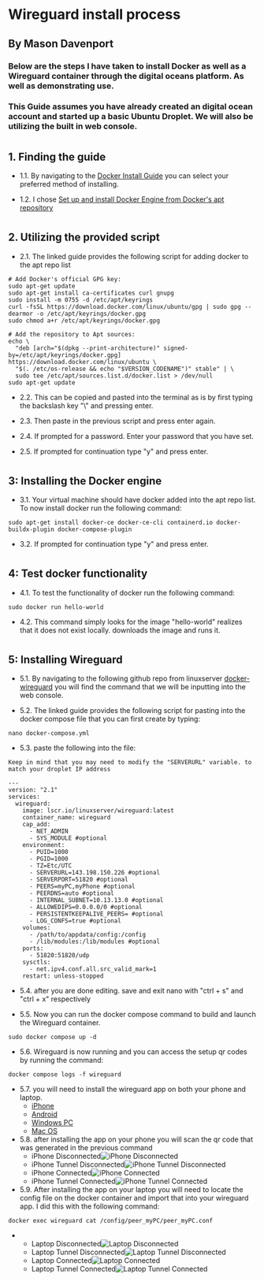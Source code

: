 # Wireguard install process
## By Mason Davenport

### Below are the steps I have taken to install Docker as well as a Wireguard container through the digital oceans platform. As well as demonstrating use.
### This Guide assumes you have already created an digital ocean account and started up a basic Ubuntu Droplet. We will also be utilizing the built in web console.
#

## 1. Finding the guide

- 1.1. By navigating to the [Docker Install Guide](https://docs.docker.com/engine/install/ubuntu/#install-using-the-repository) you can select your preferred method of installing. 

- 1.2. I chose [Set up and install Docker Engine from Docker's apt repository](https://docs.docker.com/engine/install/ubuntu/#install-using-the-repository)

#

## 2. Utilizing the provided script

- 2.1. The linked guide provides the following script for adding docker to the apt repo list
```
# Add Docker's official GPG key:
sudo apt-get update
sudo apt-get install ca-certificates curl gnupg
sudo install -m 0755 -d /etc/apt/keyrings
curl -fsSL https://download.docker.com/linux/ubuntu/gpg | sudo gpg --dearmor -o /etc/apt/keyrings/docker.gpg
sudo chmod a+r /etc/apt/keyrings/docker.gpg

# Add the repository to Apt sources:
echo \
  "deb [arch="$(dpkg --print-architecture)" signed-by=/etc/apt/keyrings/docker.gpg] https://download.docker.com/linux/ubuntu \
  "$(. /etc/os-release && echo "$VERSION_CODENAME")" stable" | \
  sudo tee /etc/apt/sources.list.d/docker.list > /dev/null
sudo apt-get update
```

- 2.2. This can be copied and pasted into the terminal as is by first typing the backslash key "\\" and pressing enter.

- 2.3. Then paste in the previous script and press enter again.  
    
- 2.4. If prompted for a password. Enter your password that you have set.

- 2.5. If prompted for continuation type "y" and press enter.

#


## 3: Installing the Docker engine
 - 3.1. Your virtual machine should have docker added into the apt repo list. To now install docker run the following command: 

```
sudo apt-get install docker-ce docker-ce-cli containerd.io docker-buildx-plugin docker-compose-plugin
```
- 3.2. If prompted for continuation type "y" and press enter.

#
## 4: Test docker functionality
 - 4.1. To test the functionality of docker run the following command:
 ```
sudo docker run hello-world
 ```
- 4.2. This command simply looks for the image "hello-world" realizes that it does not exist locally. downloads the image and runs it.

#
## 5: Installing Wireguard
- 5.1. By navigating to the following github repo from linuxserver [docker-wireguard](https://github.com/linuxserver/docker-wireguard#docker-cli-click-here-for-more-info) you will find the command that we will be inputting into the web console.

- 5.2. The linked guide provides the following script for pasting into the docker compose file that you can first create by typing:
```
nano docker-compose.yml
```
- 5.3. paste the following into the file:

`Keep in mind that you may need to modify the "SERVERURL" variable. to match your droplet IP address`
```
---
version: "2.1"
services:
  wireguard:
    image: lscr.io/linuxserver/wireguard:latest
    container_name: wireguard
    cap_add:
      - NET_ADMIN
      - SYS_MODULE #optional
    environment:
      - PUID=1000
      - PGID=1000
      - TZ=Etc/UTC
      - SERVERURL=143.198.150.226 #optional
      - SERVERPORT=51820 #optional
      - PEERS=myPC,myPhone #optional
      - PEERDNS=auto #optional
      - INTERNAL_SUBNET=10.13.13.0 #optional
      - ALLOWEDIPS=0.0.0.0/0 #optional
      - PERSISTENTKEEPALIVE_PEERS= #optional
      - LOG_CONFS=true #optional
    volumes:
      - /path/to/appdata/config:/config
      - /lib/modules:/lib/modules #optional
    ports:
      - 51820:51820/udp
    sysctls:
      - net.ipv4.conf.all.src_valid_mark=1
    restart: unless-stopped
```

- 5.4. after you are done editing. save and exit nano with "ctrl + s" and "ctrl + x" respectively

- 5.5. Now you can run the docker compose command to build and launch the Wireguard container.
```
sudo docker compose up -d
```
- 5.6. Wireguard is now running and you can access the setup qr codes by running the command:
```
docker compose logs -f wireguard
```
- 5.7. you will need to install the wireguard app on both your phone and laptop.
    - [iPhone](https://itunes.apple.com/us/app/wireguard/id1441195209?ls=1&mt=8) 
    - [Android](https://play.google.com/store/apps/details?id=com.wireguard.android)
    - [Windows PC](https://download.wireguard.com/windows-client/wireguard-installer.exe)
    - [Mac OS](https://itunes.apple.com/us/app/wireguard/id1451685025?ls=1&mt=12)
- 5.8. after installing the app on your phone you will scan the qr code that was generated in the previous command
    - iPhone Disconnected![iPhone Disconnected](./iPhone_Disconnected.jpg)
    - iPhone Tunnel Disconnected![iPhone Tunnel Disconnected](./iPhone_Tunnel_Disconnected.PNG)
    - iPhone Connected![iPhone Connected](./iPhone_Connected.PNG)
    - iPhone Tunnel Connected![iPhone Tunnel Connected](./iPhone_Tunnel_Connected.PNG)
- 5.9. After installing the app on your laptop you will need to locate the config file on the docker container and import that into your wireguard app. I did this with the following command:
```
docker exec wireguard cat /config/peer_myPC/peer_myPC.conf
```
- 
    - Laptop Disconnected![Laptop Disconnected](./Laptop_Disconnected.png)
    - Laptop Tunnel Disconnected![Laptop Tunnel Disconnected](./Laptop_Tunnel_Disconnected.png)
    - Laptop Connected![Laptop Connected](./Laptop_Connected.png)
    - Laptop Tunnel Connected![Laptop Tunnel Connected](./Laptop_Tunnel_Connected.png)
#
